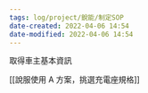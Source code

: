 ```yaml
---
tags: log/project/銳能/制定SOP
date-created: 2022-04-06 14:54
date-modified: 2022-04-06 14:54
---
```


取得車主基本資訊

[[說服使用 A 方案，挑選充電座規格]]
